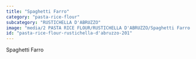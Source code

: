```yaml
---
title: "Spaghetti Farro"
category: "pasta-rice-flour"
subcategory: "RUSTICHELLA D'ABRUZZO"
image: "media/2 PASTA RICE FLOUR/RUSTICHELLA D'ABRUZZO/Spaghetti Farro.png"
id: "pasta-rice-flour-rustichella-d'abruzzo-201"
---
```


Spaghetti Farro
